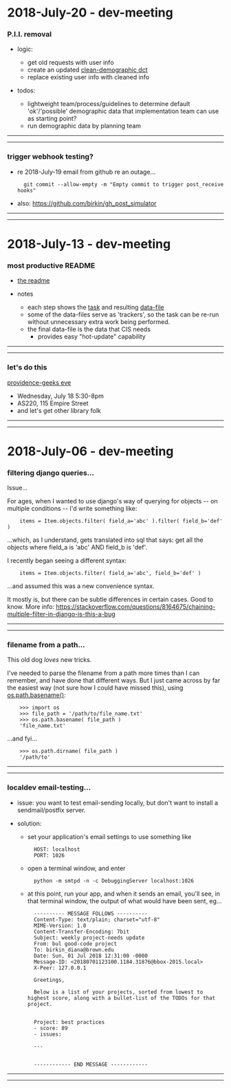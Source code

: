 2018-July-20 - dev-meeting
==========================


### P.I.I. removal

- logic:
    - get old requests with user info
    - create an updated [clean-demographic dct](https://github.com/Brown-University-Library/easyrequest_hay_project/blob/master/easyrequest_hay_app/lib/cleaner.py#L52-L66)
    - replace existing user info with cleaned info

- todos:
    - lightweight team/process/guidelines to determine default 'ok'/'possible' demographic data that implementation team can use as starting point?
    - run demographic data by planning team

---
---


### trigger webhook testing?

- re 2018-July-19 email from github re an outage...

        git commit --allow-empty -m "Empty commit to trigger post_receive hooks"

- also: <https://github.com/birkin/gh_post_simulator>

---
---


2018-July-13 - dev-meeting
==========================


### most productive README

- [the readme](https://github.com/Brown-University-Library/bell/blob/master/README.md)

- notes
    - each step shows the [task](https://github.com/Brown-University-Library/bell/tree/master/tasks) and resulting [data-file](https://github.com/Brown-University-Library/bell/tree/master/data)
    - some of the data-files serve as 'trackers', so the task can be re-run without unnecessary extra work being performed.
    - the final data-file is the data that CIS needs
        - provides easy "hot-update" capability

---
---


### let's do this

[providence-geeks eve](https://mailchi.mp/4e35979c1ad2/eimgzmb968-3318157?e=1fdb737810)
- Wednesday, July 18 5:30-8pm
- AS220, 115 Empire Street
- and let's get other library folk

---
---


2018-July-06 - dev-meeting
==========================

### filtering django queries...

Issue...

For ages, when I wanted to use django's way of querying for objects -- on multiple conditions -- I'd write something like:

        items = Item.objects.filter( field_a='abc' ).filter( field_b='def' )

...which, as I understand, gets translated into sql that says: get all the objects where field_a is 'abc' AND field_b is 'def'.

I recently began seeing a different syntax:

        items = Item.objects.filter( field_a='abc', field_b='def' )

...and assumed this was a new convenience syntax.

It mostly is, but there can be subtle differences in certain cases. Good to know. More info: <https://stackoverflow.com/questions/8164675/chaining-multiple-filter-in-django-is-this-a-bug>

---
---


### filename from a path...

This old dog _loves_ new tricks.

I've needed to parse the filename from a path more times than I can remember, and have done that different ways. But I just came across by far the easiest way (not sure how I could have missed this), using [os.path.basename()](https://docs.python.org/3/library/os.path.html#os.path.basename):

        >>> import os
        >>> file_path = '/path/to/file_name.txt'
        >>> os.path.basename( file_path )
        'file_name.txt'

...and fyi...

        >>> os.path.dirname( file_path )
        '/path/to'

---
---


### localdev email-testing...

- issue: you want to test email-sending locally, but don't want to install a sendmail/postfix server.

- solution:
    - set your application's email settings to use something like

            HOST: localhost
            PORT: 1026

    - open a terminal window, and enter

            python -m smtpd -n -c DebuggingServer localhost:1026

    - at this point, run your app, and when it sends an email, you'll see, in that terminal window, the output of what would have been sent, eg...

            ---------- MESSAGE FOLLOWS ----------
            Content-Type: text/plain; charset="utf-8"
            MIME-Version: 1.0
            Content-Transfer-Encoding: 7bit
            Subject: weekly project-needs update
            From: bul good-code project
            To: birkin_diana@brown.edu
            Date: Sun, 01 Jul 2018 12:31:00 -0000
            Message-ID: <20180701123100.1184.31876@bbox-2015.local>
            X-Peer: 127.0.0.1

            Greetings,

            Below is a list of your projects, sorted from lowest to highest score, along with a bullet-list of the TODOs for that project.


            Project: best practices
            - score: 89
            - issues:

            ---


            ------------ END MESSAGE ------------

---
---
